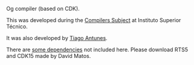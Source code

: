Og compiler (based on CDK).

This was developed during the [Compilers Subject](https://fenix.tecnico.ulisboa.pt/disciplinas/Com56451113264/2019-2020/2-semestre) at Instituto Superior Técnico.

It was also developed by [Tiago Antunes](https://github.com/TiagoMAntunes).

There are [some dependencies](https://web.tecnico.ulisboa.pt/~david.matos/w/pt/index.php/Compiladores/Projecto_de_Compiladores/Material_de_Apoio_ao_Desenvolvimento?rdfrom=https%3A%2F%2Fwww.l2f.inesc-id.pt%2F%7Edavid%2Fwiki%2Fpt%2Findex.php%3Ftitle%3DCompiladores%2FProjecto_de_Compiladores%2FMaterial_de_Apoio_ao_Desenvolvimento%26redirect%3Dno) not included here. Please download RTS5 and CDK15 made by David Matos.

